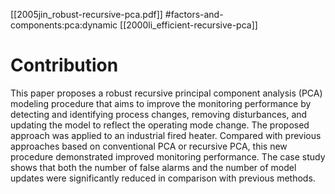 [[2005jin_robust-recursive-pca.pdf]]
#factors-and-components:pca:dynamic
[[2000li_efficient-recursive-pca]]

# Contribution 

   This paper proposes a robust recursive principal component analysis (PCA) modeling procedure that aims to improve the monitoring performance by detecting and identifying process changes, removing disturbances, and updating the model to reflect the operating mode change. The proposed approach was applied to an industrial fired heater. Compared with previous approaches based on conventional PCA or recursive PCA, this new procedure demonstrated improved monitoring performance. The case study shows that both the number of false alarms and the number of model updates were significantly reduced in comparison with previous methods.

